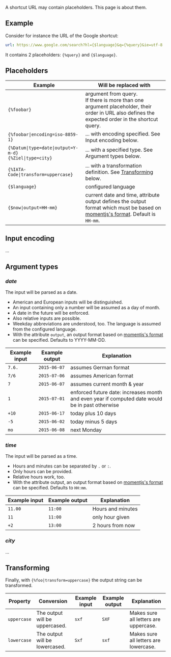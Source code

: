 A shortcut URL may contain placeholders. This page is about them.

## Example

Consider for instance the URL of the Google shortcut:
```yaml
url: https://www.google.com/search?hl={$language}&q={%query}&ie=utf-8
```
It contains 2 placeholders: `{%query}` and `{$language}`.

## Placeholders

Example	| Will be replaced with
---|---
`{%foobar}` | argument from query. <br>If there is more than one argument placeholder, their order in URL also defines the expected order in the shortcut query.
`{%foobar\|encoding=iso-8859-1}` | ... with encoding specified. See Input encoding below.
`{%Datum\|type=date\|output=Y-m-d}`<br>`{%Ziel\|type=city}` | ... with a specified type. See Argument types below.
`{%IATA-Code\|transform=uppercase}` | ... with a transformation definition. See [Transforming](https://github.com/trovu/trovu.github.io/wiki/Shortcut-URLs#transforming) below.
`{$language}` | configured language
`{$now\|output=HH-mm}` | current date and time, attribute output defines the output format which must be based on [momentjs's format](https://momentjs.com/docs/#/parsing/string-formats/). Default is `HH-mm`.

## Input encoding

...

## Argument types

### *date*

The input will be parsed as a date.

- American and European inputs will be distinguished.
- An input containing only a number will be assumed as a day of month.
- A date in the future will be enforced.
- Also relative inputs are possible.
- Weekday abbreviations are understood, too. The language is assumed from the configured language.
- With the attribute `output`, an output format based on [momentjs's format](https://momentjs.com/docs/#/parsing/string-formats/) can be specified. Defaults to YYYY-MM-DD.

Example input | Example output | Explanation
---|---|---
`7.6.` | `2015-06-07` | assumes German format
`7/6`  | `2015-07-06` | assumes American format
`7`    | `2015-06-07` | assumes current month & year
`1`    | `2015-07-01` | enforced future date: increases month and even year if computed date would be in past otherwise
`+10`  | `2015-06-17` | today plus 10 days
`-5`   | `2015-06-02` | today minus 5 days
`mo`   | `2015-06-08` | next Monday

### *time*

The input will be parsed as a time.

- Hours and minutes can be separated by `.` or `:`.
- Only hours can be provided.
- Relative hours work, too.
- With the attribute output, an output format based on [momentjs's format](https://momentjs.com/docs/#/parsing/string-formats/) can be specified. Defaults to `HH:mm`.

Example input | Example output | Explanation
---|---|---
`11.00` | `11:00` | Hours and minutes
`11` | `11:00` | only hour given
`+2` | `13:00` | 2 hours from now

### *city*

...

## Transforming

Finally, with `{%foo|transform=uppercase}` the output string can be transformed.

Property | Conversion | Example input | Example output | Explanation
---|---|---|---|---
`uppercase` | The output will be uppercased. | `sxf` | `SXF` | Makes sure all letters are uppercase.
`lowercase` | The output will be lowercased. | `Sxf` | `sxf` | Makes sure all letters are lowercase.

